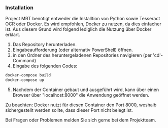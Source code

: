 ### Installation

Project MRT benötigt entweder die Installtion von Python sowie Tesseract OCR oder Docker.
Es wird empfohlen, Docker zu nutzen, da dies einfacher ist. Aus diesem Grund wird folgend lediglich die Nutzung über Docker erklärt.

1. Das Repository herunterladen.
2. Eingabeaufforderung (oder alternativ PowerShell) öffnen.
3. in den Ordner des heruntergeladenen Repositories navigieren (per 'cd'-Command)
4. Eingabe des folgenden Codes:
```sh
docker-compose build
docker-compose up
```
5. Nachdem der Container gebaut und ausgeführt wird, kann über einen Browser über "localhost:8000" die Anwendung geöffnet werden.

Zu beachten:
Docker nutzt für diesen Container den Port 8000, weshalb sichergestellt werden sollte, dass dieser Port nicht belegt ist.

Bei Fragen oder Problemen melden Sie sich gerne bei dem Projektteam.
